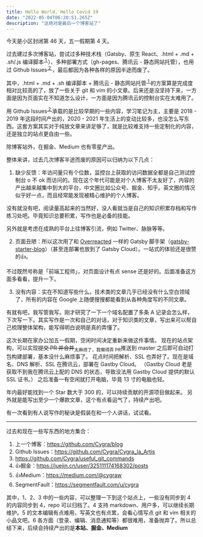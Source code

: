 ```yaml
---
title: Hello World, Hello Covid 19
date: "2022-05-04T06:20:51.265Z"
description: "这绝对是最后一个博客站了"
---
```


今天是小区封闭第 46 天，五一假期第 4 天。

过去建过多次博客站，尝试过多种技术栈（Gatsby、原生 React、.html + .md + .sh/.js 编译脚本<sup>[ 1 ](#1)</sup>）、多种部署方式（gh-pages、腾讯云 - 静态网站托管），也用过 Github Issues<sup>[ 2 ](#2)</sup>，最后都因为各种各样的原因半途而废了。

其中，.html + .md + .sh 编译脚本 + 腾讯云 - 静态网站托管<sup>[ 1 ](#1)</sup>的方案算是完成度相对比较高的了，放了一些关于 git 和 vim 的小文章。后来还是没坚持下来，一方面是因为页面实在不知道怎么设计，一方面是因为腾讯云的控制台实在太难用了。

用 Github Issues<sup>[ 2 ](#2)</sup> 承载的是比较早期的一些内容，学习笔记为主，主要是 2018 - 2019 年这段时间产出的，2020 - 2021 年生活上的变动比较多，也没怎么写东西。这套方案其实对于纯放文章来讲足够了，就是比较难支持一些定制化的内容，还是独立的站点更自由一些。

除博客站外，在掘金、Medium 也有零星产出。

整体来讲，过去几次博客半途而废的原因可以归纳为以下几点：

1. 缺少反馈：年访问量只有个位数，监控台上获取的访问数据全都是自己测试控制台 o 不 ok 而访问的。现在这个年代可能是对个人博客不太友好了，内容的产出越来越集中到大的平台，中文圈比如公众号、掘金、知乎。英文圈的情况似乎好一点，而且经常能发现被精心维护的个人博客。

没有就没有吧，阅读量高起来的当然好，没人看就当是自己的知识积累存档和写作练习处吧。毕竟知识总要积累，写作也是必备的技能。

另外就是考虑在成熟的平台上往博客引流，例如 Twitter、脉脉等等。

2. 页面丑陋：所以这次用了和 [Overreacted](https://overreacted.io/) 一样的 Gatsby 脚手架（[gatsby-starter-blog](https://github.com/gatsbyjs/gatsby-starter-blog)）（甚至连部署也放到了 Gatsby Cloud）。一站式的体验还是很赞的👍。

不过既然号称是「前端工程师」，对页面设计有点 sense 还是好的。后面准备这方面多看看，提升一下。

3. 没有内容：实在不知道写些什么。技术类的文章几乎已经没有什么空白领域了，所有的内容在 Google 上随便搜搜都能看到从各种角度写的不同文章。

有就有吧，我写管我写。刚才研究了一下一个域名配置了多条 A 记录会怎么样，下次写一下。其实写作是一次和自己的对话，对于知识类的文章，写出来可以帮自己梳理整体架构，能写得明白说明是真的弄懂了。

这次长期在家办公加五一假期，空闲时间决定重新来做这件事情。
现在的站点架构，可以实现<del>提交 PR 并合并</del><sub>太麻烦了，我懒得弄 PR</sub>推送到 master 之后即可自动打包构建部署，基本没什么麻烦事了。
花点时间把解析、SSL 也弄好了。现在是域名、DNS 解析、SSL 在腾讯云，部署在 Gastby Cloud。
<span onMouseOver="this.style.background='white'" onMouseOut="this.style.background='var(--color-text)'" style="background: 'var(--color-text)'">（Gastby Cloud 老是获取不到我在腾讯云上配的 DNS 的状态，导致没法用 Gastby Cloud 提供的默认 SSL 证书。）</span>
之后准备一有空闲就打开电脑，毕竟 13 寸的电脑也轻。

年内最好能找到一个 Star 数大于 300 的，可以持续贡献的开源项目做起来。
另外就是能写出至少一个爆款文章，这个有点看运气了，持续产出吧。

有一次看到有人说写作的秘诀是假装在和一个人讲话，试试看。

---

过去和现在一些写东西的地方集合：

1. 上一个博客：<a name="1">https://github.com/Cygra/blog</a>
2. Github Issues：<a name="2">https://github.com/Cygra/Cygra_la_Artis</a>
3. https://github.com/Cygra/useful_git_commands
4. 👍掘金：https://juejin.cn/user/325111174168302/posts
5. 👍Medium：https://medium.com/@cygraw
6. SegmentFault：https://segmentfault.com/u/cygra

其中，1、2、3 中的一些内容，可以整理一下到这个站点上，一些没有同步到 4 的内容同步到 4，repo 可以归档了。4 支持 markdown、用户多，可以继续长期维护。5 的文本编辑有点难用，写英文也有点累，会看心情写点 git 和 vim 相关的小品文吧。6 各方面（登录、编辑、消息通知等）都很难用，准备抛弃了。所以总结下来，后续会持续产出的是**本站、掘金、Medium**
